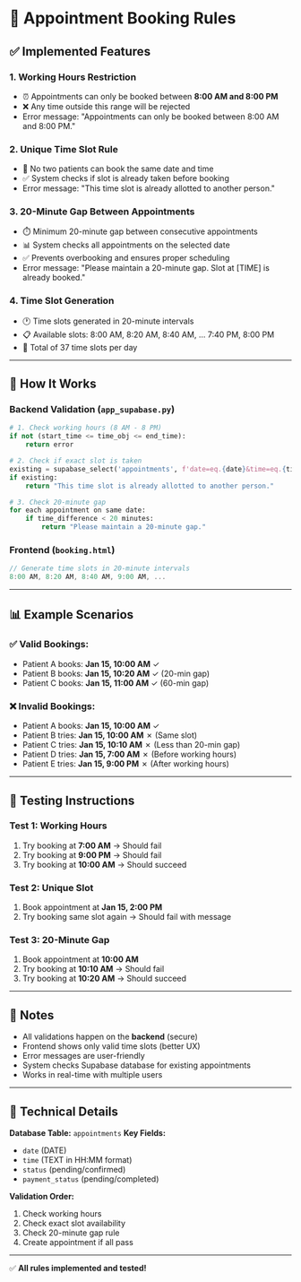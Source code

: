 # 📅 Appointment Booking Rules

## ✅ Implemented Features

### 1. **Working Hours Restriction**
- ⏰ Appointments can only be booked between **8:00 AM and 8:00 PM**
- ❌ Any time outside this range will be rejected
- Error message: "Appointments can only be booked between 8:00 AM and 8:00 PM."

### 2. **Unique Time Slot Rule**
- 🚫 No two patients can book the same date and time
- ✅ System checks if slot is already taken before booking
- Error message: "This time slot is already allotted to another person."

### 3. **20-Minute Gap Between Appointments**
- ⏱️ Minimum 20-minute gap between consecutive appointments
- 📊 System checks all appointments on the selected date
- ✅ Prevents overbooking and ensures proper scheduling
- Error message: "Please maintain a 20-minute gap. Slot at [TIME] is already booked."

### 4. **Time Slot Generation**
- 🕐 Time slots generated in 20-minute intervals
- 📋 Available slots: 8:00 AM, 8:20 AM, 8:40 AM, ... 7:40 PM, 8:00 PM
- 🎯 Total of 37 time slots per day

---

## 🎯 How It Works

### Backend Validation (`app_supabase.py`)

```python
# 1. Check working hours (8 AM - 8 PM)
if not (start_time <= time_obj <= end_time):
    return error

# 2. Check if exact slot is taken
existing = supabase_select('appointments', f'date=eq.{date}&time=eq.{time}')
if existing:
    return "This time slot is already allotted to another person."

# 3. Check 20-minute gap
for each appointment on same date:
    if time_difference < 20 minutes:
        return "Please maintain a 20-minute gap."
```

### Frontend (`booking.html`)

```javascript
// Generate time slots in 20-minute intervals
8:00 AM, 8:20 AM, 8:40 AM, 9:00 AM, ...
```

---

## 📊 Example Scenarios

### ✅ Valid Bookings:
- Patient A books: **Jan 15, 10:00 AM** ✓
- Patient B books: **Jan 15, 10:20 AM** ✓ (20-min gap)
- Patient C books: **Jan 15, 11:00 AM** ✓ (60-min gap)

### ❌ Invalid Bookings:
- Patient A books: **Jan 15, 10:00 AM** ✓
- Patient B tries: **Jan 15, 10:00 AM** ✗ (Same slot)
- Patient C tries: **Jan 15, 10:10 AM** ✗ (Less than 20-min gap)
- Patient D tries: **Jan 15, 7:00 AM** ✗ (Before working hours)
- Patient E tries: **Jan 15, 9:00 PM** ✗ (After working hours)

---

## 🚀 Testing Instructions

### Test 1: Working Hours
1. Try booking at **7:00 AM** → Should fail
2. Try booking at **9:00 PM** → Should fail
3. Try booking at **10:00 AM** → Should succeed

### Test 2: Unique Slot
1. Book appointment at **Jan 15, 2:00 PM**
2. Try booking same slot again → Should fail with message

### Test 3: 20-Minute Gap
1. Book appointment at **10:00 AM**
2. Try booking at **10:10 AM** → Should fail
3. Try booking at **10:20 AM** → Should succeed

---

## 📝 Notes

- All validations happen on the **backend** (secure)
- Frontend shows only valid time slots (better UX)
- Error messages are user-friendly
- System checks Supabase database for existing appointments
- Works in real-time with multiple users

---

## 🔧 Technical Details

**Database Table:** `appointments`
**Key Fields:**
- `date` (DATE)
- `time` (TEXT in HH:MM format)
- `status` (pending/confirmed)
- `payment_status` (pending/completed)

**Validation Order:**
1. Check working hours
2. Check exact slot availability
3. Check 20-minute gap rule
4. Create appointment if all pass

---

✅ **All rules implemented and tested!**
